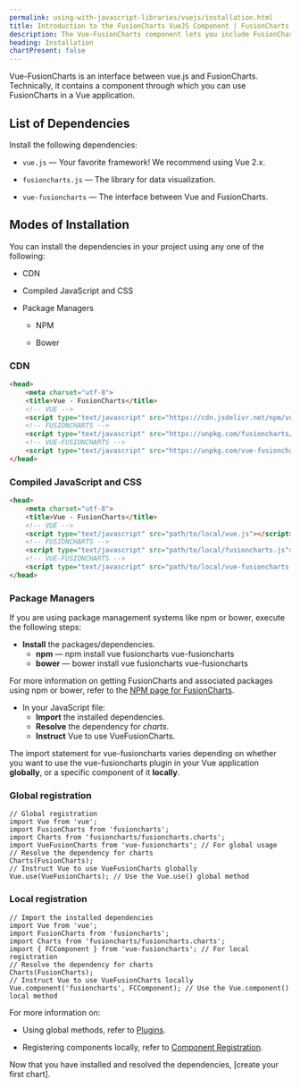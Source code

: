 ```yaml
---
permalink: using-with-javascript-libraries/vuejs/installation.html
title: Introduction to the FusionCharts VueJS Component | FusionCharts
description: The Vue-FusionCharts component lets you include FusionCharts in your VueJS projects and add interactive JavaScript charts and graphs to your VueJS applications.
heading: Installation
chartPresent: false
---
```


Vue-FusionCharts is an interface between vue.js and FusionCharts. Technically, it contains a component through which you can use FusionCharts in a Vue application.

## List of Dependencies

Install the following dependencies:

* `vue.js` — Your favorite framework! We recommend using Vue 2.x.

* `fusioncharts.js` — The library for data visualization.

* `vue-fusioncharts` — The interface between Vue and FusionCharts.

## Modes of Installation

You can install the dependencies in your project using any one of the following:

* CDN

* Compiled JavaScript and CSS

* Package Managers

    * NPM

    * Bower

### CDN

```html
<head>
    <meta charset="utf-8">
    <title>Vue - FusionCharts</title>
    <!-- VUE -->
    <script type="text/javascript" src="https://cdn.jsdelivr.net/npm/vue/dist/vue.js"></script>
    <!-- FUSIONCHARTS -->
    <script type="text/javascript" src="https://unpkg.com/fusioncharts/fusioncharts.js"></script>
    <!-- VUE-FUSIONCHARTS -->
    <script type="text/javascript" src="https://unpkg.com/vue-fusioncharts/dist/vue-fusioncharts.min.js"></script>
</head>
```

### Compiled JavaScript and CSS

```html
<head>
    <meta charset="utf-8">
    <title>Vue - FusionCharts</title>
    <!-- VUE -->
    <script type="text/javascript" src="path/to/local/vue.js"></script>
    <!-- FUSIONCHARTS -->
    <script type="text/javascript" src="path/to/local/fusioncharts.js"></script>
    <!-- VUE-FUSIONCHARTS -->
    <script type="text/javascript" src="path/to/local/vue-fusioncharts.min.js"></script>
</head>
```

### Package Managers

If you are using package management systems like npm or bower, execute the following steps:

* **Install** the packages/dependencies.
    * **npm** — npm install vue fusioncharts vue-fusioncharts 
    * **bower** — bower install vue fusioncharts vue-fusioncharts

For more information on getting FusionCharts and associated packages using npm or bower, refer to the [NPM page for FusionCharts](https://www.npmjs.com/package/fusioncharts).

* In your JavaScript file: 
    * **Import** the installed dependencies.
    * **Resolve** the dependency for *charts*.
    * **Instruct** Vue to use VueFusionCharts.

The import statement for vue-fusioncharts varies depending on whether you want to use the vue-fusioncharts plugin in your Vue application **globally**, or a specific component of it **locally**.

### Global registration

```
// Global registration
import Vue from 'vue';
import FusionCharts from 'fusioncharts';
import Charts from 'fusioncharts/fusioncharts.charts';
import VueFusionCharts from 'vue-fusioncharts'; // For global usage
// Resolve the dependency for charts
Charts(FusionCharts);
// Instruct Vue to use VueFusionCharts globally
Vue.use(VueFusionCharts); // Use the Vue.use() global method
```

### Local registration

```
// Import the installed dependencies
import Vue from 'vue';
import FusionCharts from 'fusioncharts';
import Charts from 'fusioncharts/fusioncharts.charts';
import { FCComponent } from 'vue-fusioncharts'; // For local registration
// Resolve the dependency for charts
Charts(FusionCharts);
// Instruct Vue to use VueFusionCharts locally
Vue.component('fusioncharts', FCComponent); // Use the Vue.component() local method
```

For more information on:

* Using global methods, refer to [Plugins](https://vuejs.org/v2/guide/plugins.html#Using-a-Plugin).

* Registering components locally, refer to [Component Registration](https://vuejs.org/v2/guide/components-registration.html).

Now that you have installed and resolved the dependencies, [create your first chart].
